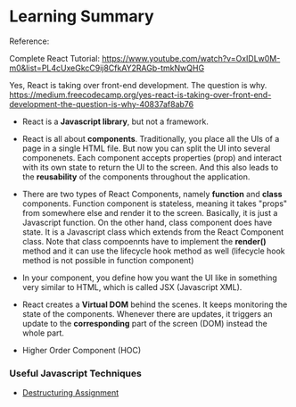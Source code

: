 # Learning Summary

Reference:

Complete React Tutorial: https://www.youtube.com/watch?v=OxIDLw0M-m0&list=PL4cUxeGkcC9ij8CfkAY2RAGb-tmkNwQHG

Yes, React is taking over front-end development. The question is why. https://medium.freecodecamp.org/yes-react-is-taking-over-front-end-development-the-question-is-why-40837af8ab76



* React is a **Javascript library**, but not a framework.

* React is all about **components**. Traditionally, you place all the UIs of a page in a single HTML file. But now you can split the UI into several componenets. Each component accepts properties (prop) and interact with its own state to return the UI to the screen. And this also leads to the **reusability** of the components throughout the application.

* There are two types of React Components, namely **function** and **class** components. Function component is stateless, meaning it takes "props" from somewhere else and render it to the screen. Basically, it is just a Javascript function. On the other hand, class component does have state. It is a Javascript class which extends from the React Component class. Note that class compoennts have to implement the **render()** method and it can use the lifecycle hook method as well (lifecycle hook method is not possible in function component)

* In your component, you define how you want the UI like in something very similar to HTML, which is called JSX (Javascript XML).

* React creates a **Virtual DOM** behind the scenes. It keeps monitoring the state of the components. Whenever there are updates, it triggers an update to the **corresponding** part of the screen (DOM) instead the whole part.

* Higher Order Component (HOC)

### Useful Javascript Techniques

* [Destructuring Assignment](https://developer.mozilla.org/en-US/docs/Web/JavaScript/Reference/Operators/Destructuring_assignment)